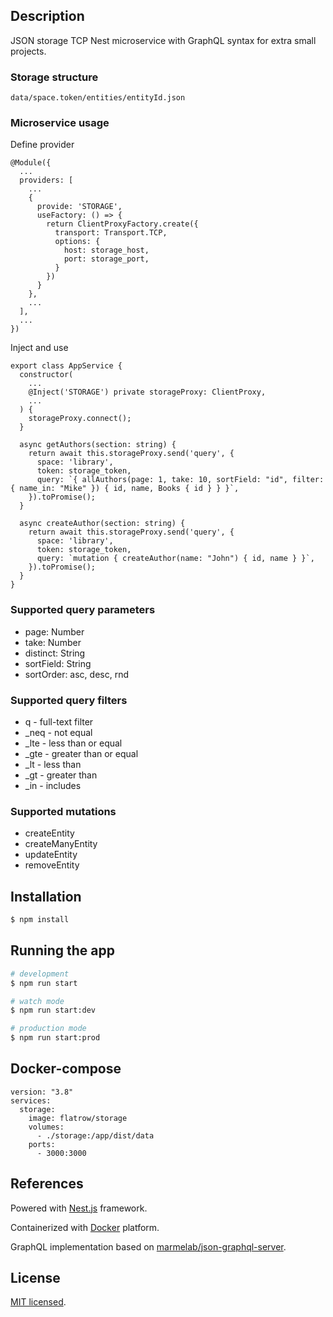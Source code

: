 ## Description

JSON storage TCP Nest microservice with GraphQL syntax for extra small projects.

### Storage structure

```
data/space.token/entities/entityId.json
```

### Microservice usage

Define provider
```
@Module({
  ...
  providers: [
    ...
    {
      provide: 'STORAGE',
      useFactory: () => {
        return ClientProxyFactory.create({
          transport: Transport.TCP,
          options: {
            host: storage_host,
            port: storage_port,
          }
        })
      }
    },
    ...
  ],
  ...
})
```

Inject and use
```
export class AppService {
  constructor(
    ...
    @Inject('STORAGE') private storageProxy: ClientProxy,
    ...
  ) {
    storageProxy.connect();
  }

  async getAuthors(section: string) {
    return await this.storageProxy.send('query', {
      space: 'library',
      token: storage_token,
      query: `{ allAuthors(page: 1, take: 10, sortField: "id", filter: { name_in: "Mike" }) { id, name, Books { id } } }`,
    }).toPromise();
  }

  async createAuthor(section: string) {
    return await this.storageProxy.send('query', {
      space: 'library',
      token: storage_token,
      query: `mutation { createAuthor(name: "John") { id, name } }`,
    }).toPromise();
  }
}
```

### Supported query parameters

* page: Number
* take: Number
* distinct: String
* sortField: String
* sortOrder: asc, desc, rnd

### Supported query filters

* q - full-text filter
* _neq - not equal
* _lte - less than or equal
* _gte - greater than or equal
* _lt - less than
* _gt - greater than
* _in - includes

### Supported mutations

* createEntity
* createManyEntity
* updateEntity
* removeEntity

## Installation

```bash
$ npm install
```

## Running the app

```bash
# development
$ npm run start

# watch mode
$ npm run start:dev

# production mode
$ npm run start:prod
```

## Docker-compose

```
version: "3.8"
services:
  storage:
    image: flatrow/storage
    volumes:
      - ./storage:/app/dist/data
    ports:
      - 3000:3000
```

## References

Powered with [Nest.js](https://nestjs.com) framework.

Containerized with [Docker](https://www.docker.com) platform.

GraphQL implementation based on [marmelab/json-graphql-server](https://github.com/marmelab/json-graphql-server).

## License

[MIT licensed](LICENSE).